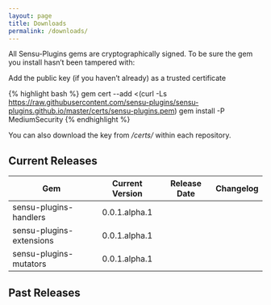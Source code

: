 ```yaml
---
layout: page
title: Downloads
permalink: /downloads/
---
```


All Sensu-Plugins gems are cryptographically signed. To be sure the gem you install hasn’t been tampered with:

Add the public key (if you haven’t already) as a trusted certificate

{% highlight bash %}
gem cert --add <(curl -Ls https://raw.githubusercontent.com/sensu-plugins/sensu-plugins.github.io/master/certs/sensu-plugins.pem)
gem install <gem> -P MediumSecurity
{% endhighlight %}

You can also download the key from */certs/* within each repository.

## Current Releases

| Gem                       | Current Version        | Release Date    | Changelog |
| ------------------------- |:----------------------:| :--------------:| --------- |
| sensu-plugins-handlers    | 0.0.1.alpha.1          |                 |           |
| sensu-plugins-extensions  | 0.0.1.alpha.1          |                 |           |
| sensu-plugins-mutators    | 0.0.1.alpha.1          |                 |           |

## Past Releases
